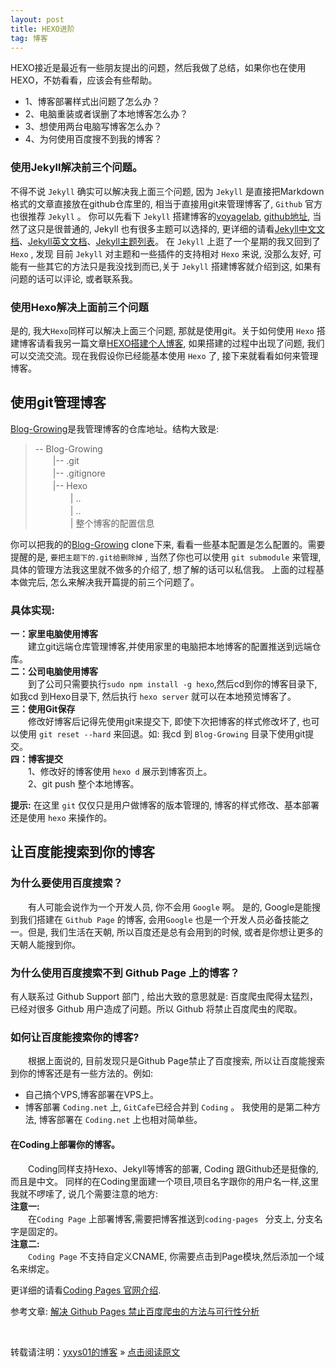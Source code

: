 ```yaml
---
layout: post
title: HEXO进阶
tag: 博客
---
```


HEXO接近是最近有一些朋友提出的问题，然后我做了总结，如果你也在使用HEXO，不妨看看，应该会有些帮助。

* 1、博客部署样式出问题了怎么办？
* 2、电脑重装或者误删了本地博客怎么办？
* 3、想使用两台电脑写博客怎么办？
* 4、为何使用百度搜不到我的博客？


### 使用Jekyll解决前三个问题。
不得不说 `Jekyll` 确实可以解决我上面三个问题, 因为 `Jekyll` 是直接把Markdown格式的文章直接放在github仓库里的, 相当于直接用git来管理博客了, `Github` 官方也很推荐 `Jekyll` 。 你可以先看下 `Jekyll` 搭建博客的[voyagelab](voyagelab.github.io), [github地址](https://github.com/voyagelab/voyagelab.github.io), 当然了这只是很普通的, Jekyll 也有很多主题可以选择的, 更详细的请看[Jekyll中文文档](http://jekyll.bootcss.com/)、[Jekyll英文文档](https://jekyllrb.com/)、[Jekyll主题列表](http://jekyllthemes.org/)。
在 `Jekyll` 上逛了一个星期的我又回到了 `Hexo` , 发现 目前 `Jekyll` 对主题和一些插件的支持相对 `Hexo` 来说, 没那么友好, 可能有一些其它的方法只是我没找到而已,关于 `Jekyll` 搭建博客就介绍到这, 如果有问题的话可以评论, 或者联系我。

### 使用Hexo解决上面前三个问题
是的, 我大`Hexo`同样可以解决上面三个问题, 那就是使用git。关于如何使用 `Hexo` 搭建博客请看我另一篇文章[HEXO搭建个人博客](http://www.baixin.io/2015/08/25/HEXO%E6%90%AD%E5%BB%BA%E4%B8%AA%E4%BA%BA%E5%8D%9A%E5%AE%A2/), 如果搭建的过程中出现了问题, 我们可以交流交流。现在我假设你已经能基本使用 `Hexo` 了, 接下来就看看如何来管理博客。

## 使用git管理博客
[Blog-Growing](https://github.com/leopardpan/Blog-Growing)是我管理博客的仓库地址。结构大致是:

> -- Blog-Growing     
> 　　|-- .git     
> 　　|-- .gitignore    
> 　　|-- Hexo     
> 　　　　|   ..    
> 　　　　|   ..    
> 　　　　|   整个博客的配置信息    

你可以把我的的[Blog-Growing](https://github.com/leopardpan/Blog-Growing) clone下来, 看看一些基本配置是怎么配置的。需要提醒的是, `要把主题下的.git给删除掉` , 当然了你也可以使用 `git submodule` 来管理, 具体的管理方法我这里就不做多的介绍了, 想了解的话可以私信我。
上面的过程基本做完后, 怎么来解决我开篇提的前三个问题了。

### 具体实现:   
**一：家里电脑使用博客**        
　　建立git远端仓库管理博客,并使用家里的电脑把本地博客的配置推送到远端仓库。   
**二：公司电脑使用博客**         
　　到了公司只需要执行`sudo npm install -g hexo`,然后cd到你的博客目录下,如我cd 到Hexo目录下, 然后执行 `hexo server` 就可以在本地预览博客了。    
**三：使用Git保存**          
　　修改好博客后记得先使用git来提交下, 即使下次把博客的样式修改坏了, 也可以使用 `git reset --hard` 来回退。如: 我cd 到 `Blog-Growing` 目录下使用git提交。   
**四：博客提交**           
　　1、修改好的博客使用 `hexo d` 展示到博客页上。   
　　2、git push 整个本地博客。    

**提示:** 在这里 `git` 仅仅只是用户做博客的版本管理的, 博客的样式修改、基本部署还是使用 `hexo` 来操作的。

## 让百度能搜索到你的博客

### 为什么要使用百度搜索？

　　有人可能会说作为一个开发人员, 你不会用 `Google` 啊。 是的, Google是能搜到我们搭建在 `Github Page` 的博客, 会用`Google` 也是一个开发人员必备技能之一。但是, 我们生活在天朝, 所以百度还是总有会用到的时候, 或者是你想让更多的天朝人能搜到你。

### 为什么使用百度搜索不到 Github Page 上的博客？   

有人联系过 Github Support 部门 , 给出大致的意思就是: 百度爬虫爬得太猛烈，已经对很多 Github 用户造成了问题。所以 Github 将禁止百度爬虫的爬取。    

### 如何让百度能搜索你的博客?   

　　根据上面说的, 目前发现只是Github Page禁止了百度搜索, 所以让百度能搜索到你的博客还是有一些方法的。例如:
* 自己搞个VPS,博客部署在VPS上。
* 博客部署 `Coding.net` 上, `GitCafe`已经合并到 `Coding` 。
我使用的是第二种方法, 博客部署在 `Coding.net` 上也相对简单些。

#### 在Coding上部署你的博客。   

　　Coding同样支持Hexo、Jekyll等博客的部署, Coding 跟Github还是挺像的,而且是中文。 同样的在Coding里面建一个项目,项目名字跟你的用户名一样,这里我就不啰嗦了, 说几个需要注意的地方:     
**注意一:**       
　　在`Coding Page` 上部署博客,需要把博客推送到`coding-pages ` 分支上, 分支名字是固定的。    
**注意二:**     
　　`Coding Page` 不支持自定义CNAME, 你需要点击到Page模块,然后添加一个域名来绑定。   

更详细的请看[Coding Pages 官网介绍](https://coding.net/help/doc/pages/index.html).     

参考文章:
[解决 Github Pages 禁止百度爬虫的方法与可行性分析](http://jerryzou.com/posts/feasibility-of-allowing-baiduSpider-for-Github-Pages/)

<br>

转载请注明：[yxys01的博客](http://baixin) » [点击阅读原文](http://baixin.io/2016/06/HEXO_Advanced/)
